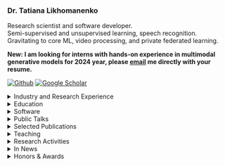 ### Dr. Tatiana Likhomanenko

Research scientist and software developer.  <br />
Semi-supervised and unsupervised learning, speech recognition. <br />
Gravitating to core ML, video processing, and private federated learning.

**New: I am looking for interns with hands-on experience in multimodal generative models for 2024 year, please [email](mailto:antares@apple.com) me directly with your resume.**

<a href="https://github.com/tlikhomanenko" target="_blank"><img alt="Github" src="https://img.shields.io/badge/GitHub-%2312100E.svg?&style=for-the-badge&logo=Github&logoColor=white" /></a> <a href="https://scholar.google.com/citations?user=x7Z3ysQAAAAJ&hl=en" target="_blank"><img alt="Google Scholar" src="https://img.shields.io/badge/Google_Scholar-blue.svg?&style=for-the-badge&logoColor=white" /></a>

<details>
  <summary> Industry and Research Experience </summary>
  
* [Apple](https://machinelearning.apple.com/), *Staff Research Scientist* (Oct 2023 - present)
* [Apple](https://machinelearning.apple.com/), *Senior Research Scientist* (Sep 2021 - Oct 2023)  
* [Fundamental AI Research](https://ai.facebook.com/), *Postdoctoral Researcher* (Aug 2019 - Aug 2021)  
  *Speech recognition and natural language processing for speech*  
  **Advisors**: [Ronan Collobert](https://ronan.collobert.com/), [Gabriel Synnaeve](https://scholar.google.com/citations?user=wN9rBkcAAAAJ&hl=en)
* [Fundamental AI Research](https://ai.facebook.com/), *AI Resident* (Sep 2018 - Aug 2019)  
  *Speech recognition and natural language processing for speech*  
  **Advisors**: [Ronan Collobert](https://ronan.collobert.com/), [Gabriel Synnaeve](https://scholar.google.com/citations?user=wN9rBkcAAAAJ&hl=en)
* [NTechLab](https://ntechlab.com/), *Machine Learning Expert* (Aug 2017 - Sep 2018)  
  *Face recognition and facial attributes predictions with deep learning at top-1 face recognition team*  
* [Yandex](https://yandex.com/) & [CERN](https://home.cern/), *Researcher* (Apr 2013 - May 2017)  
  *Machine learning for High Energy Physics studies at the Large Hadron Collider: particle identification system, trigger system (online identification which collisions worth being stored), specific rare decays search (high-level data analysis), and B mesons oscillations (main subject of the LHCb studies)*
* Membership at Large Hadron Collider beauty (LHCb) collaboration, CERN (2013 - 2018)

</details>

<details>
  <summary> Education </summary>
  
* *Ph.D. in Computer Science*, Lomonosov Moscow State University (2017)  
  Faculty of Computational Mathematics and Cybernetics  
  **Advisor**: Eugene Moiseev  
  **Thesis**: Research on solutions of non-classical boundary-value problems for mixed type equations  
* *M.S. in Computer Science*, [Yandex School of Data Analysis](https://yandexdataschool.com/), 5.0/5.0 (2014)  
* *M.S. in Computer Science*, Lomonosov Moscow State University, 5.0/5.0 (2013)  
  Faculty of Computational Mathematics and Cybernetics  
* [Summer School on Bayesian Methods in Deep Learning](https://deepbayes.ru/2017/) (2017)
* [Rome-Moscow School of Matrix Methods and Applied Linear Algebra](http://www.mat.uniroma2.it/~tvmsscho/Rome-Moscow_School/2012/pages/home.php) (2012, 2013)  

</details>

<details>
  <summary> Software </summary>
  
* [mlx-data](https://github.com/ml-explore/mlx-data): framework agnostic data loading library brought to you by Apple machine learning research; it works with PyTorch, Jax or [MLX](https://ml-explore.github.io/mlx/)
* [Flashlight](https://github.com/flashlight/flashlight): a fast, flexible machine learning library written entirely in C++  
[blog post](https://ai.facebook.com/blog/flashlight-fast-and-flexible-machine-learning-in-c-plus-plus/)
* [Wav2letter++](https://github.com/flashlight/wav2letter): speech recognition toolkit and recipes for papers
* [BDT reweigter tutorial](https://github.com/tlikhomanenko/reweighting_tutorial)
* [HepML](https://github.com/arogozhnikov/hep_ml): specific machine learning tools for purposes of high energy physics
* [REP](https://github.com/yandex/rep): ipython-based environment for conducting data-driven research in a consistent and reproducible way

</details>

<details>
  <summary> Public Talks </summary>

* [Simple and Efficient Self-Training Approaches for Speech Recognition](https://neurips.cc/virtual/2023/workshop/66532), Third Workshop on Efficient Natural Language and Speech Processing (ENLSP-III), NeurIPS, New Orleans (2023)
* [Simple and Efficient Pseudo-Labeling for Speech Recognition](https://sites.google.com/g.harvard.edu/on-device-workshop-23/schedule?authuser=0), On-Device Workshop MLSys, Miami (2023)
* [Machine Learning at Apple](https://icml.cc/virtual/2022/affinity-workshop/13481), WiML@ICML, Baltimore (2022)
* [CAPE: Encoding Relative Positions with Continuous Augmented Positional Embeddings](https://www.re-work.co/events/deep-learning-summit-2022/speakers), ReWork Deep Learning Summit, San Francisco (2022)
* [Positional Embedding in Transformer-based Models](https://cs.hse.ru/data/2021/09/22/1474070341/99.pdf), Higher School of Economics (2021)
* [slimIPL: Language-Model-Free Iterative Pseudo-Labeling](http://blog.ntrlab.com/ntr-webinar-slimipl-language-model-free-iterative-pseudo-labeling/), NTR Lab and Tomsk University (2021, in Russian)
* [Pseudo-labeling for speech recognition](http://blog.ntrlab.com/ntr-webinar-pseudo-labeling-for-speech-recognition/), NTR Lab and Tomsk University (2021, in Russian)  
* [Machine learning in Science and Industry](https://arogozhnikov.github.io/2017/04/20/machine-learning-in-science-and-industry.html), Heidelberg University (2017)
* [LHCb topological trigger optimization](https://events.yandex.ru/events/ds/17-sept-2016/), Data&Science: Large Hadron Collider, public series, Yandex, Moscow (2016)
* [Classifier output calibration to probability](https://indico.cern.ch/event/433556/), Heavy Flavour Data Mining workshop, Zurich University (2016)
* [Machine Learning and Optimization of LHC Real-Time Event Stream Filter for New Physics Discoveries](https://www.youtube.com/watch?v=N42fy5OKoDE), Machine Learning: Prospects and Applications Conference, Berlin (2015)

</details>

<details>
  <summary> Selected Publications </summary>

#### Private Federated Learning

- Pelikan*, M., Azam, S.S., Feldman, V., Silovsky, J., Talwar, K. and Likhomanenko*, T. **Federated Learning with Differential Privacy for End-to-End Speech Recognition,** 2023. arXiv preprint arXiv:2310.00098. Under review.
- Azam*, S.S., Pelikan*, M., Feldman, V., Talwar, K., Silovsky, J. and Likhomanenko*, T. **Federated Learning for Speech Recognition: Revisiting Current Trends Towards Large-Scale ASR.** In International Workshop on Federated Learning in the Age of Foundation Models in Conjunction with NeurIPS 2023. **Oral** <br/>
  [overview](https://machinelearning.apple.com/research/federated-learning-speech), [video](https://neurips.cc/virtual/2023/workshop/66531), [slides](https://neurips.cc/media/neurips-2023/Slides/79003.pdf), [poster](https://neurips.cc/media/PosterPDFs/NeurIPS%202023/79003.png?t=1701404021.11928)
- Azam, S.S., Likhomanenko, T., Pelikan, M. and Silovsky, J. **Importance of Smoothness Induced by Optimizers in FL4ASR: Towards Understanding Federated Learning for End-to-End ASR**, ASRU 2023.

#### Machine Learning

- Busbridge*, D., Ramapuram*, J., Ablin*, P., Likhomanenko*, T., Dhekane, E.G., Suau, X. and Webb, R. **How to Scale Your EMA**. Thirty-Seventh Conference on Neural Information Processing Systems (NeurIPS), 2023. **Spotlight**. <br/>
  [overview](https://machinelearning.apple.com/research/scale-em), [video](https://neurips.cc/virtual/2023/poster/72356), [slides](https://neurips.cc/virtual/2023/poster/72356), [poster](https://neurips.cc/media/PosterPDFs/NeurIPS%202023/72356.png?t=1701269163.1180394)
- Zhai*, S., Likhomanenko*, T., Littwin*, E., Busbridge*, D., Ramapuram*, J., Zhang, Y., Gu, J. and Susskind, J. **Stabilizing Transformer Training by Preventing Attention Entropy Collapse.** In International Conference on Machine Learning (ICML), 2023. <br/>
 [overview](https://machinelearning.apple.com/research/stabilizing-transformer-training), [video](https://icml.cc/virtual/2023/poster/24935), [poster](https://icml.cc/media/PosterPDFs/ICML%202023/24935.png?t=1689436837.8522916), [code](https://github.com/apple/ml-sigma-reparam)
- Gheini, M., Likhomanenko, T., Sperber, M. and Setiawan, H. **Joint Speech Transcription and Translation: Pseudo-Labeling with Out-of-Distribution Data.** ACL Findings, 2023. <br/>
 [overview](https://machinelearning.apple.com/research/joint-speech-transcription)
- Zhai, S., Jaitly, N., Ramapuram, J., Busbridge, D., Likhomanenko, T., Cheng, J.Y., Talbott, W., Huang, C., Goh, H. and Susskind, J.M. **Position Prediction as an Effective Pretraining Strategy**. In International Conference on Machine Learning (ICML), 2022, pp. 26010-26027. PMLR. (Spotlight) <br/>
  [overview](https://machinelearning.apple.com/research/position-prediction), [video](https://icml.cc/virtual/2022/spotlight/18268), [poster](https://icml.cc/media/PosterPDFs/ICML%202022/956685427c5cd9dcb04f784272727336.png)
- Kahn, J.D., Pratap, V., Likhomanenko, T., Xu, Q., Hannun, A., Cai, J., Tomasello, P., Lee, A., Grave, E., Avidov, G., Steiner, B., Liptchinsky, V., Synnaeve, G., Collobert, R. **Flashlight: Enabling Innovation in Tools for Machine Learning**. In International Conference on Machine Learning (ICML), 2022, pp. 10557-10574. PMLR. (Spotlight) <br/>
  [video](https://icml.cc/virtual/2022/spotlight/17878), [presentation](https://icml.cc/media/icml-2022/Slides/17878_23lP44f.pdf), [poster](https://icml.cc/media/PosterPDFs/ICML%202022/976abf49974d4686f87192efa0513ae0_cV7Pdsl.png), [code](https://github.com/flashlight/flashlight)
- Likhomanenko, T., Xu, Q., Synnaeve, G., Collobert, R. and Rogozhnikov, A. **CAPE: Encoding Relative Positions with Continuous Augmented Positional Embeddings**. Thirty-Fifth Conference on Neural Information Processing Systems (NeurIPS), 2021. <br/>
  [openreview](https://openreview.net/forum?id=n-FqqWXnWW), [video](https://neurips.cc/virtual/2021/poster/26588), [presentation](https://nips.cc/media/neurips-2021/Slides/26588.pdf), [code](https://github.com/gcambara/cape)
- Rogozhnikov, A., Likhomanenko, T. **InfiniteBoost: building infinite ensembles with gradient descent**. arXiv preprint arXiv:1706.01109. 2017.
  
#### Automatic Speech Recognition

##### 2023
  
--------------------
- Rouditchenko, A., Collobert, R. and Likhomanenko, T., AV-CPL: **Continuous Pseudo-Labeling for Audio-Visual Speech Recognition**, 2023. arXiv preprint arXiv:2309.17395. Under review.
- Likhomanenko, T., Lugosch, L. and Collobert, R. **Unsupervised ASR via Cross-Lingual Pseudo-Labeling**, 2023. arXiv preprint arXiv:2305.13330. Under review.
- Berrebbi, D., Collobert, R., Jaitly, N., Likhomanenko, T. **More Speaking or More Speakers?**. ICASSP 2023. <br/>
  [overview](https://machinelearning.apple.com/research/speakers-speaking)
- Berrebbi, D., Collobert, R., Bengio, S., Jaitly, N., Likhomanenko, T. **Continuous Pseudo-Labeling from the Start**. ICLR 2023. <br/>
  [overview](https://machinelearning.apple.com/research/continuous-pseudo-labeling), [video](https://iclr.cc/virtual/2023/poster/11745), [slides](https://iclr.cc/media/iclr-2023/Slides/11745.pdf), [poster](https://iclr.cc/media/PosterPDFs/ICLR%202023/11745.png?t=1691559868.4970598)
  
##### 2022
  
--------------------
- Likhomanenko, T., Collobert, R., Jaitly, N., Bengio, S. **Continuous Soft Pseudo-Labeling in ASR**. I Can’t Believe It’s Not Better Workshop at NeurIPS 2022. <br/>
  [video](https://nips.cc/virtual/2022/workshop/49960), [poster](https://nips.cc/media/PosterPDFs/NeurIPS%202022/64612.png?t=1668713612.2996612)
- Lugosch, L., Likhomanenko, T., Synnaeve, G. and Collobert, R. **Pseudo-Labeling for Massively Multilingual Speech Recognition**. ICASSP 2022. <br/>
  [blog post](https://ai.facebook.com/blog/pseudo-labeling-speech-recognition-using-multilingual-unlabeled-data/), [code](https://github.com/flashlight/wav2letter/tree/main/recipes/mling_pl)
- Pratap, V., Xu, Q., Likhomanenko, T., Synnaeve, G. and Collobert, R. **Word Order Does Not Matter For Speech Recognition**. ICASSP 2022.

##### 2021

--------------------
- Manohar, V., Likhomanenko, T., Xu, Q., Hsu, W.N., Collobert, R., Saraf, Y., Zweig, G. and Mohamed, A., 2021. **Kaizen: Continuously improving teacher using Exponential Moving Average for semi-supervised speech recognition**. ASRU 2021.
- Likhomanenko, T., Xu, Q., Kahn, J., Synnaeve, G. and Collobert, R. **slimIPL: Language-model-free iterative pseudo-labeling**. Interspeech 2021. <br/>
  [video](https://disk.yandex.ru/i/Z_fs6Qohup_jAw), [poster](https://disk.yandex.ru/i/DfIS20btXTHu4g), [code](https://github.com/flashlight/wav2letter/tree/master/recipes/slimIPL)
- Likhomanenko*, T., Xu*, Q., Pratap*, V., Tomasello, P., Kahn, J., Avidov, G., Collobert, R. and Synnaeve, G. **Rethinking evaluation in asr: Are our models robust enough?** Interspeech 2021. <br/>
  [video](https://disk.yandex.ru/i/8ZKVEU86K37r5g), [poster](https://disk.yandex.ru/i/W7Qjrm0rb44eJg), [code](https://github.com/flashlight/wav2letter/tree/master/recipes/rasr)
- Hsu, W.N., Sriram, A., Baevski, A., Likhomanenko, T., Xu, Q., Pratap, V., Kahn, J., Lee, A., Collobert, R., Synnaeve, G. and Auli, M., 2021. **Robust wav2vec 2.0: Analyzing Domain Shift in Self-Supervised Pre-Training**. Interspeech 2021.  
- Xu, Q., Baevski, A., Likhomanenko, T., Tomasello, P., Conneau, A., Collobert, R., Synnaeve, G. and Auli, M., 2021, June. **Self-training and pre-training are complementary for speech recognition**. In ICASSP 2021-2021 IEEE International Conference on Acoustics, Speech and Signal Processing (ICASSP) (pp. 3030-3034). IEEE. <br/>
  [video](https://rc.signalprocessingsociety.org/conferences/icassp-2021/SPSICASSP21VID0369.html?source=IBP)
- Talnikar, C., Likhomanenko, T., Collobert, R. and Synnaeve, G., 2021, June. **Joint masked cpc and ctc training for asr**. In ICASSP 2021-2021 IEEE International Conference on Acoustics, Speech and Signal Processing (ICASSP) (pp. 3045-3049). IEEE. <br/>
  [video](https://sigport.org/documents/joint-masked-cpc-and-ctc-training-asr), [poster](https://sigport.org/sites/default/files/docs/4384_Joint_CPC_CTC_poster_ICASSP2021.pdf), [presentation](https://sigport.org/sites/default/files/docs/4384_Joint_CPC_CTC_presentation_ICASSP2021.pdf)

##### 2020

--------------------
- Xu, Q., Likhomanenko, T., Kahn, J., Hannun, A., Synnaeve, G. and Collobert, R., 2020. **Iterative Pseudo-Labeling for Speech Recognition**. Proc. Interspeech 2020, pp.1006-1010. <br/>
  [video](http://www.interspeech2020.org/index.php?m=content&c=index&a=show&catid=390&id=514), [code](https://github.com/flashlight/wav2letter/tree/master/recipes/ipl)
- Pratap, V., Xu, Q., Kahn, J., Avidov, G., Likhomanenko, T., Hannun, A., Liptchinsky, V., Synnaeve, G., Collobert, R. (2020) **Scaling Up Online Speech Recognition Using ConvNets**. Proc. Interspeech 2020, 3376-3380. <br/>
  [video](http://www.interspeech2020.org/index.php?m=content&c=index&a=show&catid=337&id=997), [blog post](https://ai.facebook.com/blog/online-speech-recognition-with-wav2letteranywhere/), [news](https://venturebeat.com/2020/01/13/facebook-releases-low-latency-online-speech-recognition-framework/)
- Kahn, J., Rivière, M., Zheng, W., Kharitonov, E., Xu, Q., Mazaré, P.E., Karadayi, J., Liptchinsky, V., Collobert, R., Fuegen, C. and Likhomanenko, T., 2020, May. **Libri-light: A benchmark for asr with limited or no supervision**. In ICASSP 2020-2020 IEEE International Conference on Acoustics, Speech and Signal Processing (ICASSP) (pp. 7669-7673). IEEE. <br/> 
  [presentation](https://sigport.org/sites/default/files/docs/Libri-Light%20-%20A%20Benchmark%20for%20ASR%20with%20Limited%20or%20No%20Supervision%20--%20ICASSP%202020.pdf), [blog post](https://ai.facebook.com/blog/a-new-open-benchmark-for-speech-recognition-with-limited-or-no-supervision/), [code](https://github.com/facebookresearch/libri-light)
- Synnaeve*, G., Xu*, Q., Kahn*, J., Likhomanenko*, T., Grave*, E., Pratap, V., Sriram, A., Liptchinsky, V. and Collobert, R. **End-to-end asr: from supervised to semi-supervised learning with modern architectures**. SAS Workshop ICML 2020. <br/>
  [video](https://slideslive.com/38930740), [code](https://github.com/flashlight/wav2letter/tree/master/recipes/sota/2019)

##### 2019

--------------------
- Likhomanenko, T., Synnaeve, G. and Collobert, R., 2019. **Who Needs Words? Lexicon-Free Speech Recognition**. Proc. Interspeech 2019, pp.3915-3919. <br/>
[presentation](https://disk.yandex.ru/i/lL8U8Q6tg4GqTQ), [blog post](https://ai.facebook.com/blog/self-supervision-and-building-more-robust-speech-recognition-systems/), [code](https://github.com/flashlight/wav2letter/tree/master/recipes/lexicon_free)

#### Machine Learning in High Energy Physics

- Derkach, D., Hushchyn, M., Likhomanenko, T., Rogozhnikov, A., Kazeev, N., Chekalina, V., Neychev, R., Kirillov, S., Ratnikov, F. and LHCb collaboration. **Machine-Learning-based global particle-identifiritcation algohms at the LHCb experiment**. Journal of Physics: Conference Series. 2018. Vol. 1085. No. 4. P. 1-5. <br/>
  _ACAT 2017_, [poster](https://indico.cern.ch/event/567550/contributions/2629676/attachments/1511360/2357050/pid_poster_v3.pdf)
- Likhomanenko, T., Derkach, D., Rogozhnikov, A. **Inclusive Flavour Tagging Algorithm.** Journal of Physics: Conference Series, 2016. <br/>
  _ACAT 2016_, [poster](https://disk.yandex.ru/i/aOlSTswbbwlq5Q), [code](https://github.com/tlikhomanenko/tagging_LHCb)
- LHCb collaboration (2016). Search for decays of neutral beauty mesons into four muons, JHEP 03 (2017) 001. 
- Likhomanenko, T., Ilten, P., Khairullin, E., Rogozhnikov, A., Ustyuzhanin, A., Williams, M. **LHCb Topological Trigger Reoptimization**. Journal of Physics: Conference Series, 2015. <br/>
  _CHEP 2015_, [presentation](https://indico.cern.ch/event/304944/contributions/1672458/attachments/578652/796814/hlt.pdf), [code](https://github.com/tlikhomanenko/LHCb-topo-trigger)
- CMS collaboration, LHCb collaboration. **Observation of the rare Bs0→ μ+ μ− decay from the combined analysis of CMS and LHCb data**. Nature, 2015.
- Likhomanenko, T., Rogozhnikov, A., Baranov, A., Khairullin, E., & Ustyuzhanin, A. **Reproducible Experiment Platform**. Journal of Physics: Conference Series (Vol. 664, No. 5, p. 052022). <br/> 
  _CHEP 2015_, [poster](https://indico.cern.ch/event/304944/contributions/1672393/attachments/578602/796755/rep-qr.pdf)
- LHCb collaboration. **Search for the lepton flavour violating decay τ−→ μ− μ+ μ−**. Journal of High Energy Physics, 2015. 
- Likhomanenko, T., Rogozhnikov, A., Baranov, A., Khairullin, E., Ustyuzhanin, A. **Improving reproducibility of data science experiments**, ICML 2015 AutoML Workshop, 2015 <br/> 
  [poster spotlight](https://indico.ijclab.in2p3.fr/event/2914/contributions/6476/subcontributions/168/attachments/6032/7157/Likhomanenko_Improving-reproducibility_1.pdf)

#### Partial Differential Equations (Ph.D.)

- Moiseev, E.I., Likhomanenko, T.N. **Eigenfunctions of the Gellerstedt problem with an inclined-type change line**. Integral Transforms and Special Functions, 2017, pp. 1–8.
- Moiseev E. I., Likhomanenko T. N. **On the basis property of a two-part trigonometric series**. Doklady Mathematics, 2016, Vol. 94, No. 1, pp. 1–4. <br/>
  _oral talk, International scientific conference Actual Problems in Theory of Partial Differential Equations, dedicated to the centenary of Andrey V. Bitsadze, 2016_
- Moiseev, E.I., Likhomanenko, T.N. **Eigenfunctions of the Tricomi problem with an inclined type change line**. Differential Equations, 2016, Vol. 52, No. 10, pp 1323– 1330. <br/> 
  _oral talk, International scientific conference Actual Problems in Theory of Partial Differential Equations, dedicated to the centenary of Andrey V. Bitsadze, 2016_
- Moiseev, E.I., Likhomanenko, T.N. **On the basis property of a trigonometric system arising in the Frankl problem**. Differential Equations, 2013, Vol. 49, No. 3, pp. 325–331. <br/> 
  _oral talk, AMEE-2013 and Lomonosov-2013_
- Moiseev E.I., Likhomanenko T.N. **A nonlocal boundary value problem for the Lavrent’ev-Bitsadze equation**. Doklady Mathematics, 2012, Vol. 86, No. 2, pp. 635–637. <br/>
  _oral talk, AMEE-2012 and Lomonosov-2012_
  </details>
  

<details>
  <summary> Teaching </summary>

* [DeepLearn Autumn School](https://irdta.eu/deeplearn/2022au/blog/speakers/tatiana-likhomanenko/), *Self-, Weakly-, Semi-Supervised Learning in Speech Recognition* (Oct 2022)
* Heidelberg University, [Grad Days](https://gsfp.physi.uni-heidelberg.de/graddays_April_2017/index.php?m=1&s=13), *Machine learning in Science and Industry*, invited lecturer (2017)  
[lectures](https://github.com/tlikhomanenko/MLatGradDays)
* Imperial College London, *Introduction to Machine Learning*, TA (2016, 2017)  
[lectures/seminars 2016](https://github.com/yandexdataschool/MLatImperial2016), [lectures/seminars 2017](https://github.com/tlikhomanenko/MLatImperial2017)
* Yandex School of Data Analysis, *Machine learning in High Energy Physics*, lecturer (2016)
* Lund University, [Summer School on Machine Learning in High Energy Physics (MLHEP)](https://indico.cern.ch/event/497368/), program committee & lecturer (2016)  
[lectures/seminars](https://github.com/yandexdataschool/mlhep-course-2016)
* Saint Petersburg Academic University, [Summer School on Machine Learning in High Energy Physics (MLHEP)](https://www.hse.ru/mlhep2015/), organizing committee & lecturer (2015)  
[lectures/seminars](https://github.com/yandexdataschool/mlhep2015)

</details>

<details>
  <summary> Research Activities </summary>

#### Serving as Reviewer

* [Transactions on Machine Learning Research (TMLR)](https://www.jmlr.org/tmlr/)
* Journal of Artificial Intelligence Research
* NeurIPS 2021, 2022 ([top-8% reviewer](https://neurips.cc/Conferences/2022/ProgramCommittee)), 2023 ([top-8% reviewer](https://neurips.cc/Conferences/2023/ProgramCommittee))
* ICLR 2021, 2022 ([highlighted reviewer](https://iclr.cc/Conferences/2022/Reviewers)), 2023, 2024
* ICLR Blogposts 2023, 2024
* ICML 2022, 2023
* Interspeech 2020, 2021, 2022, 2023 (top-2% reviewer)
* ICASSP 2021, 2022, 2023 ([outstanding reviewer](https://2023.ieeeicassp.org/outstanding-reviewer-recognitions/)), 2024
* Machine Learning and the Physical Sciences workshop NeurIPS 2019, 2020, 2022, 2023
* SynS and ML Workshop ICML 2023
* Vision-based InduStrial InspectiON (VISION) Workshop CVPR 2023
* CHIME 2023
* BayLearn 2022, 2023
* An advisor in the LHCb statistics and machine learning working group (2016-2017)

#### Serving as Area Chair

* NeurIPS Datasets and Benchmarks 2023
* Vision-based InduStrial InspectiON (VISION) Workshop CVPR 2023

#### Mentorship

* WiML, Research Mentorship, NeurIPS, New Orleans (2023)
* LatinX in AI, Mentorship Hour (Panel), ICML, Honolulu (2023)
* LatinX in AI, CV Research workshop, CVPR, New Orlean (2022)

#### Panels
* [Failure Modes in the Age of Foundation Models](https://neurips.cc/virtual/2023/workshop/66506), workshop "I Can’t Believe It’s Not Better (ICBINB): Failure Modes in the Age of Foundation Models", NeurIPS, New Orleans (2023)
* Mentorship Hour, LatinX in AI, ICML, Honolulu (2023)
* On-Device Workshop MLSys, Miami (2023)

#### Organizer

* 1st workshop and challenge on [Vision-based InduStrial InspectiON](https://vision-based-industrial-inspection.github.io/cvpr-2023/), CVPR 2023

#### Kaggle Competition ["Flavours of Physics"](https://www.kaggle.com/c/flavours-of-physics)

* [research/technical support](https://storage.googleapis.com/kaggle-competitions/kaggle/4488/media/lhcb_description_official.pdf)
* award committee member
* co-organizer of [ALEPH workshop](http://yandexdataschool.github.io/aleph2015/) at NeurIPS 2015
* [starter-kit for competition](https://github.com/tlikhomanenko/flavours-of-physics-start)

#### Advising

* [Zijin Gu](https://www.linkedin.com/in/zijin-gu-548397192/), AI/ML Resident, Apple 2023-2024 (co-advising with Navdeep Jaitly)
* [Andrew Rouditchenko](http://people.csail.mit.edu/roudi/), summer internship, Apple, 2023
* [Lingxiao Zhao](http://lingxiaozhao.com/), summer internship, Apple, 2023 (co-advising)
* [Chun-wei Ho](https://www.linkedin.com/in/chun-wei-ho-559248268/), summer internship, Apple, 2023 (co-advising with Navdeep Jaitly and Ronan Collobert)
* [Sheikh Shams Azam](https://www.linkedin.com/in/sshamsazam), AI/ML Resident, Apple 2022-2023 (co-advising with Honza Silovsky)
* [Dan Berrebbi](https://www.linkedin.com/in/dan-berrebbi-254843169/), summer internship, Apple, 2022
* [Mozhdeh Gheini](http://www-scf.usc.edu/~gheini/), summer internship, Apple, 2022 (co-advising with Matthias Sperber and Hendra Setiawan); Apple, 2023
* [Colby Bunbary](https://www.colbybanbury.com/), summer internship, Apple, 2022 (co-advising)
* [Loren Lugosch](https://lorenlugosch.github.io/): summer internship, Facebook AI Reserch, 2021 (co-advising with Ronan Collobert and Gabriel Synnaeve); summer internship, Apple (co-advising with Ronan Collobert), 2022
* [Chaitanya Talnikar](https://www.linkedin.com/in/chaitanya-talnikar-51980057), AI Residency 2019-2020 (co-advising with Ronan Collobert and Gabriel Synnaeve)
    
</details>

<details>
  <summary> In News </summary>

* [Interview to Republic](https://republic.ru/posts/101375) (in Russian) 
* [Q&A with AI Residents](https://research.fb.com/blog/2019/03/qa-with-facebook-ai-residents-tatiana-likhomanenko-and-siddharth-karamcheti/)
* [About](https://alphacephei.com/nsh/2021/01/30/wav2letter-rasr.html) paper "Rethinking Evaluation in ASR: Are Our Models Robust Enough?" 
* [About](https://home.cern/news/news/computing/flavours-physics-join-lhcb-machine-learning-contest) kaggle challenge "Flavours of physics"
* [About](https://sciencex.com/wire-news/340696876/algorithm-devised-by-hse-university-and-yandex-helped-to-catch-n.html) paper "LHCb Topological Trigger Reoptimization"

</details>

<details>
  <summary> Honors & Awards </summary>

* Winner of *Accelerate your code* international competition,	Intel (2012)
* Best student of Computer Science faculty, Lomonosov Moscow State University	(2012)
* The winner (Regional stage) of All-Russian Programming contest (2007, 2008)

</details>
